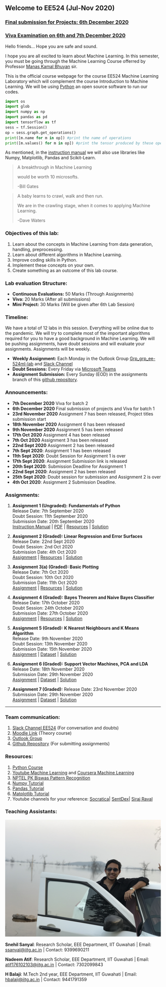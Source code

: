 ## Welcome to EE524 (Jul-Nov 2020)



### [Final submission for Projects: 6th December 2020]()
### [Viva Examination on 6th and 7th December 2020]()

Hello friends... Hope you are safe and sound.

I hope you are all excited to learn about Machine Learning. In this semester, you must be going through the Machine Learning Course offerred by Professor [Manas Kamal Bhuyan](https://www.iitg.ac.in/mkb/) sir. 

This is the official course webpage for the course EE524 Machine Learning Laboratory which will complement the course Introduction to Machine Learning. We will be using [Python](https://www.python.org/) an open source software to run our codes.


```python
import os
import glob
import numpy as np
import pandas as pd
import tensorflow as tf
sess = tf.Session()
op = sess.graph.get_operations()
print([m.name for m in op]) #print the name of operations
print([m.values() for m in op]) #print the tensor produced by these operations
```


As mentioned, in the [instruction manual](https://drive.google.com/file/d/1WB9rOMm190cqKGt-76TFDTX6vgbtsUts/view?usp=sharing) we will also use libraries like Numpy, Matplotlib, Pandas and Scikit-Learn.
> A breakthrough in Machine Learning 
>
> would be worth 10 microsofts. 
> 
> -Bill Gates 


> A baby learns to crawl, walk and then run.
>
> We are in the crawling stage, when it comes to applying Machine Learning.
> 
> -Dave Waters


### Objectives of this lab:
1. Learn about the concepts in Machine Learning from data generation, handling, preprocessing.
2. Learn about different algorithms in Machine Learning.
3. Improve coding skills in Python.
4. Implement these concepts on your own.
5. Create something as an outcome of this lab course.


### Lab evaluation Structure:
- **Continuous Evaluations:** 50 Marks (Through Assignments)
- **Viva:** 20 Marks (After all submissions)
- **Mini Project:** 30 Marks (Will be given after 6th Lab Session)


### Timeline:
We have a total of 12 labs in this session. Everything will be online due to the pandemic. We will try to complete most of the important algorithms required for you to have a good background in Machine Learning. We will be pushing assignments, have doubt sessions and will evaluate your assignments. Assignments will be weekly.


- **Weekly Assignment:** Each Monday in the Outlook Group [Grp_grp_ee-524ml-lab](https://iitgoffice.sharepoint.com/sites/Grp_grp_ee-524ml-lab) and [Slack Channel](https://app.slack.com/client/T01A6UP4R9Q)
- **Doubt Sessions:** Every Friday via [Microsoft Teams](https://teams.microsoft.com/_#/school/conversations/General?threadId=19:a65717b18fe94e899fa357c2f8ace118@thread.tacv2&ctx=channel)
- **Assignment Submission:** Every Sunday (EOD) in the assignments branch of this [github repository](https://github.com/snehilsanyal/EE524/tree/assignments).

### Announcements:

- **7th December 2020** Viva for batch 2
- **6th December 2020** Final submission of projects and Viva for batch 1
- **23rd November 2020** Assignment 7 has been released, Project titles submission start
- **18th November 2020** Assignment 6 has been released
- **9th November 2020** Assignment 5 has been released
- **17th Oct 2020** Assignment 4 has been released
- **7th Oct 2020** Assignment 3 has been released
- **22nd Sept 2020** Assignment 2 has been released
- **7th Sept 2020**: Assignment 1 has been released
- **11th Sept 2020**: Doubt Session for Assignment 1 is over
- **17th Sept 2020**: Assignment Submission link is released
- **20th Sept 2020**: Submission Deadline for Assignment 1
- **22nd Sept 2020**: Assignment 2 has been released
- **25th Sept 2020**: Doubt session for submission and Assignment 2 is over
- **4th Oct 2020**: Assignment 2 Submission Deadline.  


### Assignments:

1. **Assignment 1 (Ungraded):**
**Fundamentals of Python**  
Release Date: 7th September 2020  
Doubt Session: 11th September 2020  
Submission Date: 20th September 2020  
[Instruction Manual](https://drive.google.com/file/d/1WB9rOMm190cqKGt-76TFDTX6vgbtsUts/view?usp=sharing) | [PDF](Assignments/Assignment_1.pdf) | [Resources]() | [Solution](https://github.com/snehilsanyal/EE524/blob/assignments/Assignment1/Vasantha_204102302/ML%20(%20Assignment-1)%20(2).ipynb)

2. **Assignment 2 (Graded): Linear Regression and Error Surfaces**  
Release Date: 22nd Sept 2020  
Doubt Session: 2nd Oct 2020  
Submission Date: 4th Oct 2020  
[Assignment](Assignments/Assignment_2.pdf) | [Resources](https://machinelearningmastery.com/linear-regression-for-machine-learning/) | [Solution](https://github.com/snehilsanyal/EE524/blob/assignments/Assignment2/NileshGupta_206102031/Assignment2.ipynb)


3. **Assignment 3(a) (Graded): Basic Plotting**  
Release Date: 7th Oct 2020  
Doubt Session: 10th Oct 2020  
Submission Date: 11th Oct 2020  
[Assignment](Assignments/Assignment_3a.pdf) | [Resources](https://www.tutorialspoint.com/matplotlib/matplotlib_simple_plot.htm) | [Solution](https://github.com/snehilsanyal/EE524/blob/assignments/Assignment3/AviKhandelwal_204102301/AviKhandelwal_204102301_Assignment_3a.ipynb) 

4. **Assignment 4 (Graded):**
**Bayes Theorem and Naive Bayes Classifier**  
Release Date: 17th October 2020  
Doubt Session: 24th October 2020  
Submission Date: 27th October 2020  
[Assignment](Assignments/Assignment_4.pdf) | [Resources]() | [Solution](https://github.com/snehilsanyal/EE524/blob/assignments/Assignment4/AviKhandelwal_204102301_Assignment-4.ipynb) 

5. **Assignment 5 (Graded):**
**K Nearest Neighbours and K Means Algorithm**  
Release Date: 9th November 2020  
Doubt Session: 13th November 2020  
Submission Date: 15th November 2020  
[Assignment](Assignments/Assignment_5.pdf) | [Dataset](Assignments/dataset.csv) | [Solution](https://github.com/snehilsanyal/EE524/blob/assignments/Assignment5/BibekGoswami_206102011/Assignment5.ipynb)

6. **Assignment 6 (Graded):**
**Support Vector Machines, PCA and LDA**  
Release Date: 18th November 2020  
Submission Date: 29th November 2020  
[Assignment](Assignments/Assignment6.pdf) | [Dataset](Assignments/dataset.csv) | [Solution](https://github.com/snehilsanyal/EE524/blob/assignments/Assignment6/SonuKumari_204102314/Assignment_6_ML_LAB.ipynb) 

7. **Assignment 7 (Graded):**
Release Date: 23rd November 2020  
Submission Date: 29th November 2020  
[Assignment](Assignments/Assignment7.pdf) | [Dataset](Assignments/dataset.csv) | [Solution](https://github.com/snehilsanyal/EE524/blob/assignments/Assignment7/BibekGoswami_206102011/Assignment_7.ipynb) 
****

### Team communication:
1. [Slack Channel EE524](https://app.slack.com/client/T01A6UP4R9Q) (For conversation and doubts)
2. [Moodle Link](https://www.iitg.ac.in/moodle/course/view.php?id=790) (Theory course)
3. [Outlook Group](https://iitgoffice.sharepoint.com/sites/Grp_grp_ee-524ml-lab)
4. [Github Repository](https://github.com/snehilsanyal/EE524/tree/assignments) (For submitting assignments)


### Resources:
1. [Python Course](https://www.youtube.com/watch?v=oVp1vrfL_w4&list=PLQVvvaa0QuDe8XSftW-RAxdo6OmaeL85M)
2. [Youtube Machine Learning](https://www.youtube.com/watch?v=PPLop4L2eGk&list=PLLssT5z_DsK-h9vYZkQkYNWcItqhlRJLN) and [Coursera Machine Learning](https://www.coursera.org/learn/machine-learning)
3. [NPTEL PK Biswas Pattern Recognition](https://www.youtube.com/watch?v=U5xsX2ersHQ&list=PLbRMhDVUMngcx-ATexXZH_-u1wsIGIiyS)
4. [Numpy Tutorial](https://www.youtube.com/watch?v=QUT1VHiLmmI)
5. [Pandas Tutorial](https://www.youtube.com/watch?v=yzIMircGU5I&list=PL5-da3qGB5ICCsgW1MxlZ0Hq8LL5U3u9y)
6. [Matplotlib Tutorial](https://www.youtube.com/watch?v=q7Bo_J8x_dw&list=PLQVvvaa0QuDfefDfXb9Yf0la1fPDKluPF)
7. Youtube channels for your reference:
 [Socratica](https://www.youtube.com/user/SocraticaStudios)|
 [SentDex](https://www.youtube.com/user/sentdex)|
 [Siraj Raval](https://www.youtube.com/channel/UCWN3xxRkmTPmbKwht9FuE5A)
 

### Teaching Assistants:

![Snehil Sanyal](https://raw.githubusercontent.com/snehilsanyal/poem/master/IMG_0283.JPG)

**Snehil Sanyal**:
Research Scholar,
EEE Department, IIT Guwahati |
Email: ssanyal@iitg.ac.in |
Contact: 9399690211 


**Nadeem Atif**: 
Research Scholar, 
EEE Department, IIT Guwahati |
Email: atif176102103@iitg.ac.in |
Contact: 7302099843

**H Balaji**:
M.Tech 2nd year,
EEE Department, IIT Guwahati |
Email: hbalaji@iitg.ac.in |
Contact: 9441791359
